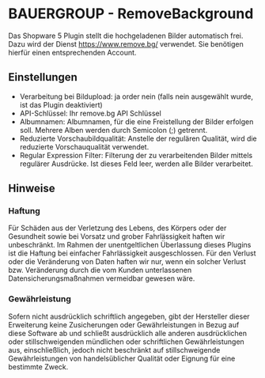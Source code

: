 # BAUERGROUP - RemoveBackground
Das Shopware 5 Plugin stellt die hochgeladenen Bilder automatisch frei. Dazu wird der Dienst https://www.remove.bg/ verwendet. Sie benötigen hierfür einen entsprechenden Account.

## Einstellungen
* Verarbeitung bei Bildupload: ja order nein (falls nein ausgewählt wurde, ist das Plugin deaktiviert)
* API-Schlüssel: Ihr remove.bg API Schlüssel
* Albumnamen: Albumnamen, für die eine Freistellung der Bilder erfolgen soll. Mehrere Alben werden durch Semicolon (;) getrennt.
* Reduzierte Vorschaubildqualität: Anstelle der regulären Qualität, wird die reduzierte Vorschauqualität verwendet.
* Regular Expression Filter: Filterung der zu verarbeitenden Bilder mittels regulärer Ausdrücke. Ist dieses Feld leer, werden alle Bilder verarbeitet.

## Hinweise
### Haftung
Für Schäden aus der Verletzung des Lebens, des Körpers oder der Gesundheit sowie bei Vorsatz und grober Fahrlässigkeit haften wir unbeschränkt. Im Rahmen der unentgeltlichen Überlassung dieses Plugins ist die Haftung bei einfacher Fahrlässigkeit ausgeschlossen. Für den Verlust oder die Veränderung von Daten haften wir nur, wenn ein solcher Verlust bzw. Veränderung durch die vom Kunden unterlassenen Datensicherungsmaßnahmen vermeidbar gewesen wäre.

### Gewährleistung
Sofern nicht ausdrücklich schriftlich angegeben, gibt der Hersteller dieser Erweiterung keine Zusicherungen oder Gewährleistungen in Bezug auf diese Software ab und schließt ausdrücklich alle anderen ausdrücklichen oder stillschweigenden mündlichen oder schriftlichen Gewährleistungen aus, einschließlich, jedoch nicht beschränkt auf stillschweigende Gewährleistungen von handelsüblicher Qualität oder Eignung für eine bestimmte Zweck.

